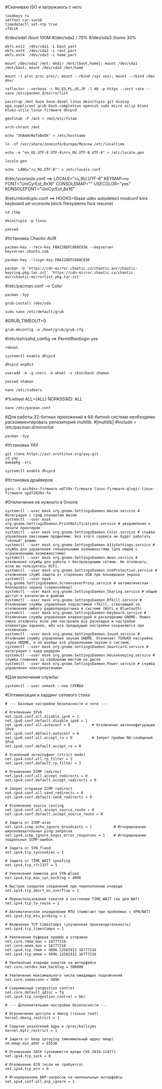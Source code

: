 #Скачиваю ISO и загружаюсь с него

	loadkeys ru
	setfont cyr-sun16
	timedatectl set-ntp true
	cfdisk

#/dev/sda1	/boot	100M
#/dev/sda2	/	70%
#/dev/sda3	/home	30%

	mkfs.ext2  /dev/sda1 -L boot_part
	mkfs.ext4  /dev/sda2 -L root_part
	mkfs.ext4  /dev/sda3 -L home_part

	mount /dev/sda2 /mnt; mkdir /mnt/{boot,home}; mount /dev/sda1 /mnt/boot; mount /dev/sda3 /mnt/home

	mount -t proc proc proc/; mount --rbind /sys sys/; mount --rbind /dev dev/

	reflector --verbose -c RU,ES,PL,US,JP -l 40 -p https --sort rate --save /etc/pacman.d/mirrorlist

	pacstrap /mnt base base-devel linux mkinitcpio git dialog wpa_supplicant grub bash-completion openssh sudo micro xclip bluez bluez-utils linux-firmware dhcpcd

	genfstab -P /mnt > /mnt/etc/fstab

	arch-chroot /mnt

	echo "ShAmAnNoTeBoOk" > /etc/hostname

	ln -sf /usr/share/zoneinfo/Europe/Moscow /etc/localtime

	echo -e "en_US.UTF-8 UTF-8\nru_RU.UTF-8 UTF-8" > /etc/locale.gen

	locale-gen

	echo 'LANG="ru_RU.UTF-8"' > /etc/locale.conf

#/etc/vconsole.conf ==>
LOCALE="ru_RU.UTF-8"
KEYMAP=ru
FONT="UniCyrExt_8x16"
CONSOLEMAP=""
USECOLOR="yes"
KONSOLEFONT="UniCyrExt_8x16"


#/etc/mkinitcpio.conf ==> HOOKS=(base udev autodetect modconf kms keyboard sd-vconsole block filesystems fsck resume)

	cd /tmp

	mkinitcpio -p linux

	passwd

#Установка Chaotic-AUR

	pacman-key --recv-key FBA220DFC880C036 --keyserver keyserver.ubuntu.com

	pacman-key --lsign-key FBA220DFC880C036

	pacman -U 'https://cdn-mirror.chaotic.cx/chaotic-aur/chaotic-keyring.pkg.tar.zst' 'https://cdn-mirror.chaotic.cx/chaotic-aur/chaotic-mirrorlist.pkg.tar.zst'

#/etc/pacman.conf --> Color

	pacman -Syy

	grub-install /dev/sda

	sudo nano /etc/default/grub

#GRUB_TIMEOUT=0

	grub-mkconfig -o /boot/grub/grub.cfg

#/etc/ssh/sshd_config ==> PermitRootlogin yes

	reboot

	systemctl enable dhcpcd

	dhcpcd enp0s3

	useradd -m -g users -G wheel -s /bin/bash shaman

	passwd shaman

	nano /etc/sudoers

#%wheel ALL=(ALL) NOPASSWD: ALL

	nano /etc/pacman.conf

#Для работы 32-битных приложений в 64-битной системе необходимо раскомментировать репозиторий multilib:
#[multilib]
#Include = /etc/pacman.d/mirrorlist

	pacman -Syy

#Установка YAY

	git clone https://aur.archlinux.org/yay.git
	cd yay
	makepkg -sri

	systemctl enable dhcpcd


#Установка драйверов

	paru -S aic94xx-firmware wd719x-firmware linux-firmware-qlogic linux-firmware upd72020x-fw

#Отключение не нужного в Gnome

	systemctl --user mask org.gnome.SettingsDaemon.Wacom.service # Интеграция с граф.планшетом Wacom
	systemctl --user mask org.gnome.SettingsDaemon.PrintNotifications.service # уведомления о печати принтером
	systemctl --user mask org.gnome.SettingsDaemon.Color.service # служба управления цветовыми профилями. Без этого сервиса не будет работать "теплый" режим.
	systemctl --user mask org.gnome.SettingsDaemon.A11ySettings.service # служба для управления специальными возможностями (для людей с ограниченными возможностями)
	systemctl --user mask org.gnome.SettingsDaemon.Wwan.service # отключение службы для работы с беспроводными сетями. Не отключать, если вы пользуетесь WiFi.
	systemctl --user mask org.gnome.SettingsDaemon.UsbProtection.service # отключение служб защиты от сторонних USB при блокировке экрана
	systemctl --user mask org.gnome.SettingsDaemon.ScreensaverProxy.service # автоматическая блокировка экрана (скринсейвер)
	systemctl --user mask org.gnome.SettingsDaemon.Sharing.service # общий доступ к каталогам и файлам
	systemctl --user mask org.gnome.SettingsDaemon.Rfkill.service # Отключение службы управления подсистемой rfkill, отвечающей за отключения любого радиопередатчика в системе (WiFi и Bluetooth)
	systemctl --user mask org.gnome.SettingsDaemon.Keyboard.service # Отключение службы управления клавиатурой и раскладками GNOME. Можно смело отключать если уже настроили все раскладки и настройки клавиатуры заранее, ибо все предыдущие настройки сохраняются при отключении.
	systemctl --user mask org.gnome.SettingsDaemon.Sound.service # Отключаем службу управления звуком GNOME. Отключает ТОЛЬКО настройки звука GNOME, а не вообще всё управлением звуком в системе.
	systemctl --user mask org.gnome.SettingsDaemon.Smartcard.service # интеграция с кард-ридером
	systemctl --user mask org.gnome.SettingsDaemon.Housekeeping.service # служба слежения за свободным местом на диске
	systemctl --user mask org.gnome.SettingsDaemon.Power.service # служба управления электропитанием

#Для включения службы:

	systemctl --user unmask --now СЛУЖБА

#Оптимизация и хардинг сетевого стека

	# --- Базовые настройки безопасности и сети ---

	# Отключение IPv6
	net.ipv6.conf.all.disable_ipv6 = 1
	net.ipv6.conf.default.disable_ipv6 = 1
	net.ipv6.conf.all.autoconf = 0          # Отключение автоконфигурации IPv6
	net.ipv6.conf.default.autoconf = 0
	net.ipv6.conf.all.accept_ra = 0         # Запрет приёма RA-сообщений IPv6
	net.ipv6.conf.default.accept_ra = 0

	# Усиленный антиспуфинг (strict mode)
	net.ipv4.conf.all.rp_filter = 2
	net.ipv4.conf.default.rp_filter = 2

	# Отключение ICMP redirect
	net.ipv4.conf.all.accept_redirects = 0
	net.ipv4.conf.default.accept_redirects = 0

	# Запрет отправки ICMP redirect
	net.ipv4.conf.all.send_redirects = 0
	net.ipv4.conf.default.send_redirects = 0

	# Отключение source routing
	net.ipv4.conf.all.accept_source_route = 0
	net.ipv4.conf.default.accept_source_route = 0

	# Защита от ICMP-атак
	net.ipv4.icmp_echo_ignore_broadcasts = 1          # Игнорирование широковещательных ping-запросов
	net.ipv4.icmp_ignore_bogus_error_responses = 1    # Игнорирование поддельных ICMP-ошибок

	# Защита от SYN flood
	net.ipv4.tcp_syncookies = 1

	# Защита от TIME_WAIT spoofing
	net.ipv4.tcp_rfc1337 = 1

	# Увеличение лимитов для SYN-фlood
	net.ipv4.tcp_max_syn_backlog = 4096

	# Быстрое закрытие соединений при переполнении очереди
	net.ipv4.tcp_abort_on_overflow = 1

	# Переиспользование сокетов в состоянии TIME_WAIT (не для NAT)
	net.ipv4.tcp_tw_reuse = 1

	# Автоматическое определение MTU (помогает при проблемах с VPN/NAT)
	net.ipv4.tcp_mtu_probing = 1

	# Включение TCP timestamps (улучшенная производительность)
	net.ipv4.tcp_timestamps = 1

	# Увеличение буферов приёма и отправки
	net.core.rmem_max = 16777216
	net.core.wmem_max = 16777216
	net.ipv4.tcp_rmem = 4096 12582912 16777216
	net.ipv4.tcp_wmem = 4096 12582912 16777216

	# Увеличение очереди пакетов на интерфейсе
	net.core.netdev_max_backlog = 300000

	# Увеличение максимального числа ожидающих подключений
	net.core.somaxconn = 4096

	# Современный congestion control
	net.core.default_qdisc = fq
	net.ipv4.tcp_congestion_control = bbr

	# --- Дополнительные настройки безопасности ---

	# Ограничение доступа к dmesg (только root)
	kernel.dmesg_restrict = 1

	# Скрытие указателей ядра в /proc/kallsyms
	kernel.kptr_restrict = 1

	# Защита от heap spraying (минимальный адрес mmap)
	vm.mmap_min_addr = 65536

	# Отключение SACK (уязвимости вроде CVE-2019-11477)
	net.ipv4.tcp_sack = 0

	# Отключение ECN (если не требуется)
	net.ipv4.tcp_ecn = 0

	# Игнорирование ARP-запросов на нелокальные интерфейсы
	net.ipv4.conf.all.arp_ignore = 1

